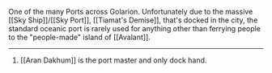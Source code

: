 One of the many Ports across Golarion. Unfortunately due to the massive [[Sky Ship]]/[[Sky Port]], [[Tiamat's Demise]], that's docked in the city, the standard oceanic port is rarely used for anything other than ferrying people to the "people-made" island of [[Avalant]]. 

---
1. [[Aran Dakhum]] is the port master and only dock hand.